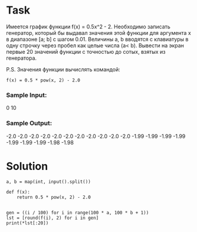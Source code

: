 # Task

Имеется график функции f(x) = 0.5x^2 - 2. Необходимо записать генератор, который бы выдавал значения этой функции для аргумента x в диапазоне [a; b] с шагом 0.01. Величины a, b вводятся с клавиатуры в одну строчку через пробел как целые числа (a< b). Вывести на экран первые 20 значений функции с точностью до сотых, взятых из генератора.

P.S. Значения функции вычислять командой:
```
f(x) = 0.5 * pow(x, 2) - 2.0
```
### Sample Input:

0 10

### Sample Output:

-2.0 -2.0 -2.0 -2.0 -2.0 -2.0 -2.0 -2.0 -2.0 -2.0 -2.0 -1.99 -1.99 -1.99 -1.99 -1.99 -1.99 -1.99 -1.98 -1.98

# Solution
```
a, b = map(int, input().split())

def f(x):
    return 0.5 * pow(x, 2) - 2.0


gen = ((i / 100) for i in range(100 * a, 100 * b + 1))
lst = [round(f(i), 2) for i in gen]
print(*lst[:20])
```